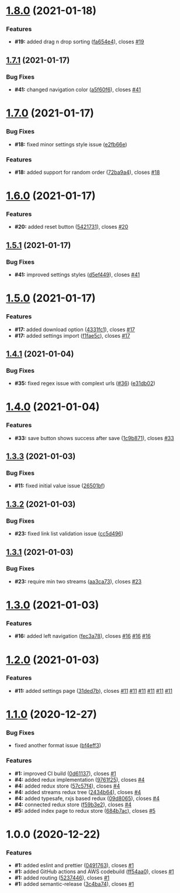# [1.8.0](https://github.com/gasserandreas/webstream/compare/v1.7.1...v1.8.0) (2021-01-18)


### Features

* **#19:** added drag n drop sorting ([fa654e4](https://github.com/gasserandreas/webstream/commit/fa654e45767c01c5b4012e0ff017543e380200a1)), closes [#19](https://github.com/gasserandreas/webstream/issues/19)

## [1.7.1](https://github.com/gasserandreas/webstream/compare/v1.7.0...v1.7.1) (2021-01-17)


### Bug Fixes

* **#41:** changed navigation color ([a5f60f6](https://github.com/gasserandreas/webstream/commit/a5f60f62e3adf237f1b950fcd047f62748a0f1ac)), closes [#41](https://github.com/gasserandreas/webstream/issues/41)

# [1.7.0](https://github.com/gasserandreas/webstream/compare/v1.6.0...v1.7.0) (2021-01-17)


### Bug Fixes

* **#18:** fixed minor settings style issue ([e2fb66e](https://github.com/gasserandreas/webstream/commit/e2fb66e497b1439614930281f993e2383d78ee10))


### Features

* **#18:** added support for random order ([72ba9a4](https://github.com/gasserandreas/webstream/commit/72ba9a44ea0b8456a8c92b82af625dd5c181c158)), closes [#18](https://github.com/gasserandreas/webstream/issues/18)

# [1.6.0](https://github.com/gasserandreas/webstream/compare/v1.5.1...v1.6.0) (2021-01-17)


### Features

* **#20:** added reset button ([5421731](https://github.com/gasserandreas/webstream/commit/5421731995b9c733a80471fddd39e5cd5b1f1549)), closes [#20](https://github.com/gasserandreas/webstream/issues/20)

## [1.5.1](https://github.com/gasserandreas/webstream/compare/v1.5.0...v1.5.1) (2021-01-17)


### Bug Fixes

* **#41:** improved settings styles ([d5ef449](https://github.com/gasserandreas/webstream/commit/d5ef4499818746578a1802ccba8e7aee89cf0f90)), closes [#41](https://github.com/gasserandreas/webstream/issues/41)

# [1.5.0](https://github.com/gasserandreas/webstream/compare/v1.4.1...v1.5.0) (2021-01-17)


### Features

* **#17:** added download option ([4331fc1](https://github.com/gasserandreas/webstream/commit/4331fc1f16a5c69045e3e19cbb59bd0b6d9956d5)), closes [#17](https://github.com/gasserandreas/webstream/issues/17)
* **#17:** added settings import ([f1fae5c](https://github.com/gasserandreas/webstream/commit/f1fae5cae1280ecb5ea76dc45311d6abc0da6f81)), closes [#17](https://github.com/gasserandreas/webstream/issues/17)

## [1.4.1](https://github.com/gasserandreas/webstream/compare/v1.4.0...v1.4.1) (2021-01-04)


### Bug Fixes

* **#35:** fixed regex issue with complext urls ([#36](https://github.com/gasserandreas/webstream/issues/36)) ([e31db02](https://github.com/gasserandreas/webstream/commit/e31db02324df77df68868acff504301baa256e2e))

# [1.4.0](https://github.com/gasserandreas/webstream/compare/v1.3.3...v1.4.0) (2021-01-04)


### Features

* **#33:** save button shows success after save ([1c9b871](https://github.com/gasserandreas/webstream/commit/1c9b871beab4a7d745783ecb59232dd8706609d6)), closes [#33](https://github.com/gasserandreas/webstream/issues/33)

## [1.3.3](https://github.com/gasserandreas/webstream/compare/v1.3.2...v1.3.3) (2021-01-03)


### Bug Fixes

* **#11:** fixed initial value issue ([26501bf](https://github.com/gasserandreas/webstream/commit/26501bf57673836f6242936ec6d0d78ea6337d86))

## [1.3.2](https://github.com/gasserandreas/webstream/compare/v1.3.1...v1.3.2) (2021-01-03)


### Bug Fixes

* **#23:** fixed link list validation issue ([cc5d496](https://github.com/gasserandreas/webstream/commit/cc5d496c8fbd7a612cd50717e20cec2958c4d2e9))

## [1.3.1](https://github.com/gasserandreas/webstream/compare/v1.3.0...v1.3.1) (2021-01-03)


### Bug Fixes

* **#23:** require min two streams ([aa3ca73](https://github.com/gasserandreas/webstream/commit/aa3ca73a0929c42b5a711d8c1c85e9692a3220bc)), closes [#23](https://github.com/gasserandreas/webstream/issues/23)

# [1.3.0](https://github.com/gasserandreas/webstream/compare/v1.2.0...v1.3.0) (2021-01-03)


### Features

* **#16:** added left navigation ([fec3a78](https://github.com/gasserandreas/webstream/commit/fec3a788f59d498cc7a6d064032e97f1abf30bd1)), closes [#16](https://github.com/gasserandreas/webstream/issues/16) [#16](https://github.com/gasserandreas/webstream/issues/16) [#16](https://github.com/gasserandreas/webstream/issues/16)

# [1.2.0](https://github.com/gasserandreas/webstream/compare/v1.1.0...v1.2.0) (2021-01-03)


### Features

* **#11:** added settings page ([31ded7b](https://github.com/gasserandreas/webstream/commit/31ded7b2dd4279b87ed46d39e129048a4552daed)), closes [#11](https://github.com/gasserandreas/webstream/issues/11) [#11](https://github.com/gasserandreas/webstream/issues/11) [#11](https://github.com/gasserandreas/webstream/issues/11) [#11](https://github.com/gasserandreas/webstream/issues/11) [#11](https://github.com/gasserandreas/webstream/issues/11) [#11](https://github.com/gasserandreas/webstream/issues/11)

# [1.1.0](https://github.com/gasserandreas/webstream/compare/v1.0.0...v1.1.0) (2020-12-27)


### Bug Fixes

* fixed another format issue ([bf4eff3](https://github.com/gasserandreas/webstream/commit/bf4eff3de75e2fdee744e8c51284d77e4bb1c25c))


### Features

* **#1:** improved CI build ([0d61137](https://github.com/gasserandreas/webstream/commit/0d61137275fd08a5de53a2eacf76e77d5d51cc86)), closes [#1](https://github.com/gasserandreas/webstream/issues/1)
* **#4:** added redux implementation ([9761f25](https://github.com/gasserandreas/webstream/commit/9761f251ff501b2c6689bfb53f28feba90ebc2d1)), closes [#4](https://github.com/gasserandreas/webstream/issues/4)
* **#4:** added redux store ([57c57f4](https://github.com/gasserandreas/webstream/commit/57c57f4c40b3ec93d1a655926096b6c4817dd1ce)), closes [#4](https://github.com/gasserandreas/webstream/issues/4)
* **#4:** added streams redux tree ([2434b64](https://github.com/gasserandreas/webstream/commit/2434b64cae6a93ff3ba4b9c2803dc320fd65bc17)), closes [#4](https://github.com/gasserandreas/webstream/issues/4)
* **#4:** added typesafe, rxjs based redux ([09d8065](https://github.com/gasserandreas/webstream/commit/09d8065c13f04ad3a64d339fa69f88ae525394c3)), closes [#4](https://github.com/gasserandreas/webstream/issues/4)
* **#4:** connected redux store ([f59b3e2](https://github.com/gasserandreas/webstream/commit/f59b3e2c9d996af993881f45326b49d4a051fba0)), closes [#4](https://github.com/gasserandreas/webstream/issues/4)
* **#5:** added index page to redux store ([684b7ac](https://github.com/gasserandreas/webstream/commit/684b7acf6f18db467ead555ecf5892743d810f4e)), closes [#5](https://github.com/gasserandreas/webstream/issues/5)

# 1.0.0 (2020-12-22)


### Features

* **#1:** added eslint and prettier ([0491763](https://github.com/gasserandreas/webstream/commit/0491763869929290cf42391ade3852315b3116c7)), closes [#1](https://github.com/gasserandreas/webstream/issues/1)
* **#1:** added GitHub actions and AWS codebuild ([ff54aa0](https://github.com/gasserandreas/webstream/commit/ff54aa045b1e47bcfeb4a2c70e939abe7e7accb9)), closes [#1](https://github.com/gasserandreas/webstream/issues/1)
* **#1:** added routing ([5237446](https://github.com/gasserandreas/webstream/commit/5237446b056d42f56d151f64727adc6ba394cd22)), closes [#1](https://github.com/gasserandreas/webstream/issues/1)
* **#1:** added semantic-release ([3c4ba74](https://github.com/gasserandreas/webstream/commit/3c4ba74b0aa1cf611eb9f8d23b81ebadb8109ed9)), closes [#1](https://github.com/gasserandreas/webstream/issues/1)
